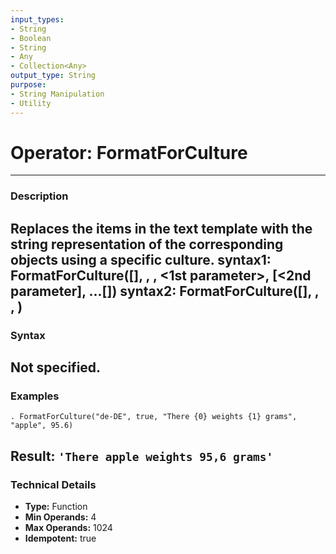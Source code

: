 ```yaml
---
input_types:
- String
- Boolean
- String
- Any
- Collection<Any>
output_type: String
purpose:
- String Manipulation
- Utility
---
```

# Operator: FormatForCulture
---
### **Description**
Replaces the items in the text template with the string representation of the corresponding objects using a specific culture.
syntax1: FormatForCulture([<culture code>], <use system culture>, <text template>, <1st parameter>, [<2nd parameter], ...[<nth parameter>])
syntax2: FormatForCulture([<culture code>], <use system culture>, <text template>, <collection of parameters>)
---
### **Syntax**
Not specified.
---
### **Examples**
```
. FormatForCulture("de-DE", true, "There {0} weights {1} grams", "apple", 95.6)
```
**Result:** `'There apple weights 95,6 grams'`
---
### **Technical Details**
- **Type:** Function
- **Min Operands:** 4
- **Max Operands:** 1024
- **Idempotent:** true